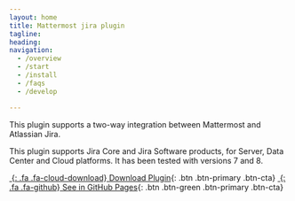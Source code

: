 ```yaml
---
layout: home
title: Mattermost jira plugin
tagline:
heading: 
navigation:
  - /overview
  - /start
  - /install
  - /faqs
  - /develop

---
```


This plugin supports a two-way integration between Mattermost and Atlassian Jira. 

This plugin supports Jira Core and Jira Software products, for Server, Data Center and Cloud platforms. It has been tested with versions 7 and 8.



<div class="cta-container">

[*&nbsp;*{: .fa .fa-cloud-download} Download Plugin][LASTRELEASE]{: .btn .btn-primary .btn-cta}
[*&nbsp;*{: .fa .fa-github} See in GitHub Pages][GHPAGES]{: .btn .btn-green .btn-primary .btn-cta}

</div>

[LASTRELEASE]: https://github.com/mattermost/mattermost-plugin-jira/releases
[GHPAGES]: https://github.com/mattermost/mattermost-plugin-jira/
